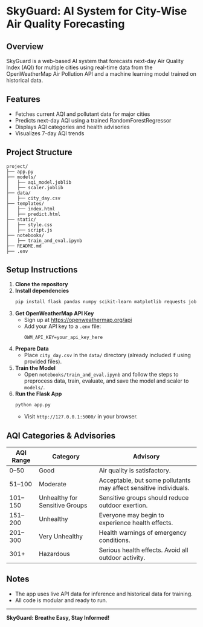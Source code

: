 # SkyGuard: AI System for City-Wise Air Quality Forecasting

## Overview
SkyGuard is a web-based AI system that forecasts next-day Air Quality Index (AQI) for multiple cities using real-time data from the OpenWeatherMap Air Pollution API and a machine learning model trained on historical data.

## Features
- Fetches current AQI and pollutant data for major cities
- Predicts next-day AQI using a trained RandomForestRegressor
- Displays AQI categories and health advisories
- Visualizes 7-day AQI trends

## Project Structure
```
project/
├── app.py
├── models/
│   ├── aqi_model.joblib
│   ├── scaler.joblib
├── data/
│   ├── city_day.csv
├── templates/
│   ├── index.html
│   ├── predict.html
├── static/
│   ├── style.css
│   ├── script.js
├── notebooks/
│   ├── train_and_eval.ipynb
├── README.md
├── .env
```

## Setup Instructions

1. **Clone the repository**
2. **Install dependencies**
   ```bash
   pip install flask pandas numpy scikit-learn matplotlib requests joblib python-dotenv
   ```
3. **Get OpenWeatherMap API Key**
   - Sign up at https://openweathermap.org/api
   - Add your API key to a `.env` file:
     ```
     OWM_API_KEY=your_api_key_here
     ```
4. **Prepare Data**
   - Place `city_day.csv` in the `data/` directory (already included if using provided files).
5. **Train the Model**
   - Open `notebooks/train_and_eval.ipynb` and follow the steps to preprocess data, train, evaluate, and save the model and scaler to `models/`.
6. **Run the Flask App**
   ```bash
   python app.py
   ```
   - Visit `http://127.0.0.1:5000/` in your browser.

## AQI Categories & Advisories
| AQI Range | Category                          | Advisory                                    |
|-----------|-----------------------------------|---------------------------------------------|
| 0–50      | Good                              | Air quality is satisfactory.                |
| 51–100    | Moderate                          | Acceptable, but some pollutants may affect sensitive individuals. |
| 101–150   | Unhealthy for Sensitive Groups    | Sensitive groups should reduce outdoor exertion. |
| 151–200   | Unhealthy                         | Everyone may begin to experience health effects. |
| 201–300   | Very Unhealthy                    | Health warnings of emergency conditions.    |
| 301+      | Hazardous                         | Serious health effects. Avoid all outdoor activity. |

## Notes
- The app uses live API data for inference and historical data for training.
- All code is modular and ready to run.

---

**SkyGuard: Breathe Easy, Stay Informed!** 